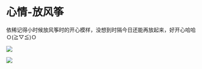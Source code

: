 # 心情-放风筝
依稀记得小时候放风筝时的开心模样，没想到时隔今日还能再放起来，好开心哈哈Ｏ(≧▽≦)Ｏ

![](http://image.aayu.today/2022/03/12/dfeeff448ff49.jpg)

![](http://image.aayu.today/2022/03/12/a5e6b7de7ea05.jpg)
